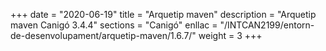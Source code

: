 +++
date        = "2020-06-19"
title       = "Arquetip maven"
description = "Arquetip maven Canigó 3.4.4"
sections    = "Canigó"
enllac		= "/INTCAN2199/entorn-de-desenvolupament/arquetip-maven/1.6.7/"
weight		= 3
+++
